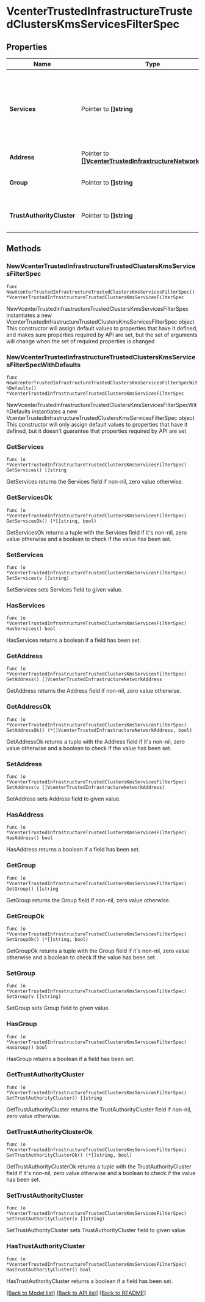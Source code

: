 # VcenterTrustedInfrastructureTrustedClustersKmsServicesFilterSpec

## Properties

Name | Type | Description | Notes
------------ | ------------- | ------------- | -------------
**Services** | Pointer to **[]string** | A set of IDs by which to filter the services. If unset, the services will not be filtered by ID. When clients pass a value of this structure as a parameter, the field must contain identifiers for the resource type: vcenter.trusted_infrastructure.kms.Service. When operations return a value of this structure as a result, the field will contain identifiers for the resource type: vcenter.trusted_infrastructure.kms.Service. | [optional] 
**Address** | Pointer to [**[]VcenterTrustedInfrastructureNetworkAddress**](VcenterTrustedInfrastructureNetworkAddress.md) | The service&#39;s address. If unset, the services will not be filtered by address. | [optional] 
**Group** | Pointer to **[]string** | The group determines the Attestation Service instances this Key Provider Service can accept reports from. If unset, the services will not be filtered by group. | [optional] 
**TrustAuthorityCluster** | Pointer to **[]string** | The cluster specifies the Trust Authority Cluster this Key Provider Service instance belongs to. If unset, the services will not be filtered by trustAuthorityCluster. | [optional] 

## Methods

### NewVcenterTrustedInfrastructureTrustedClustersKmsServicesFilterSpec

`func NewVcenterTrustedInfrastructureTrustedClustersKmsServicesFilterSpec() *VcenterTrustedInfrastructureTrustedClustersKmsServicesFilterSpec`

NewVcenterTrustedInfrastructureTrustedClustersKmsServicesFilterSpec instantiates a new VcenterTrustedInfrastructureTrustedClustersKmsServicesFilterSpec object
This constructor will assign default values to properties that have it defined,
and makes sure properties required by API are set, but the set of arguments
will change when the set of required properties is changed

### NewVcenterTrustedInfrastructureTrustedClustersKmsServicesFilterSpecWithDefaults

`func NewVcenterTrustedInfrastructureTrustedClustersKmsServicesFilterSpecWithDefaults() *VcenterTrustedInfrastructureTrustedClustersKmsServicesFilterSpec`

NewVcenterTrustedInfrastructureTrustedClustersKmsServicesFilterSpecWithDefaults instantiates a new VcenterTrustedInfrastructureTrustedClustersKmsServicesFilterSpec object
This constructor will only assign default values to properties that have it defined,
but it doesn't guarantee that properties required by API are set

### GetServices

`func (o *VcenterTrustedInfrastructureTrustedClustersKmsServicesFilterSpec) GetServices() []string`

GetServices returns the Services field if non-nil, zero value otherwise.

### GetServicesOk

`func (o *VcenterTrustedInfrastructureTrustedClustersKmsServicesFilterSpec) GetServicesOk() (*[]string, bool)`

GetServicesOk returns a tuple with the Services field if it's non-nil, zero value otherwise
and a boolean to check if the value has been set.

### SetServices

`func (o *VcenterTrustedInfrastructureTrustedClustersKmsServicesFilterSpec) SetServices(v []string)`

SetServices sets Services field to given value.

### HasServices

`func (o *VcenterTrustedInfrastructureTrustedClustersKmsServicesFilterSpec) HasServices() bool`

HasServices returns a boolean if a field has been set.

### GetAddress

`func (o *VcenterTrustedInfrastructureTrustedClustersKmsServicesFilterSpec) GetAddress() []VcenterTrustedInfrastructureNetworkAddress`

GetAddress returns the Address field if non-nil, zero value otherwise.

### GetAddressOk

`func (o *VcenterTrustedInfrastructureTrustedClustersKmsServicesFilterSpec) GetAddressOk() (*[]VcenterTrustedInfrastructureNetworkAddress, bool)`

GetAddressOk returns a tuple with the Address field if it's non-nil, zero value otherwise
and a boolean to check if the value has been set.

### SetAddress

`func (o *VcenterTrustedInfrastructureTrustedClustersKmsServicesFilterSpec) SetAddress(v []VcenterTrustedInfrastructureNetworkAddress)`

SetAddress sets Address field to given value.

### HasAddress

`func (o *VcenterTrustedInfrastructureTrustedClustersKmsServicesFilterSpec) HasAddress() bool`

HasAddress returns a boolean if a field has been set.

### GetGroup

`func (o *VcenterTrustedInfrastructureTrustedClustersKmsServicesFilterSpec) GetGroup() []string`

GetGroup returns the Group field if non-nil, zero value otherwise.

### GetGroupOk

`func (o *VcenterTrustedInfrastructureTrustedClustersKmsServicesFilterSpec) GetGroupOk() (*[]string, bool)`

GetGroupOk returns a tuple with the Group field if it's non-nil, zero value otherwise
and a boolean to check if the value has been set.

### SetGroup

`func (o *VcenterTrustedInfrastructureTrustedClustersKmsServicesFilterSpec) SetGroup(v []string)`

SetGroup sets Group field to given value.

### HasGroup

`func (o *VcenterTrustedInfrastructureTrustedClustersKmsServicesFilterSpec) HasGroup() bool`

HasGroup returns a boolean if a field has been set.

### GetTrustAuthorityCluster

`func (o *VcenterTrustedInfrastructureTrustedClustersKmsServicesFilterSpec) GetTrustAuthorityCluster() []string`

GetTrustAuthorityCluster returns the TrustAuthorityCluster field if non-nil, zero value otherwise.

### GetTrustAuthorityClusterOk

`func (o *VcenterTrustedInfrastructureTrustedClustersKmsServicesFilterSpec) GetTrustAuthorityClusterOk() (*[]string, bool)`

GetTrustAuthorityClusterOk returns a tuple with the TrustAuthorityCluster field if it's non-nil, zero value otherwise
and a boolean to check if the value has been set.

### SetTrustAuthorityCluster

`func (o *VcenterTrustedInfrastructureTrustedClustersKmsServicesFilterSpec) SetTrustAuthorityCluster(v []string)`

SetTrustAuthorityCluster sets TrustAuthorityCluster field to given value.

### HasTrustAuthorityCluster

`func (o *VcenterTrustedInfrastructureTrustedClustersKmsServicesFilterSpec) HasTrustAuthorityCluster() bool`

HasTrustAuthorityCluster returns a boolean if a field has been set.


[[Back to Model list]](../README.md#documentation-for-models) [[Back to API list]](../README.md#documentation-for-api-endpoints) [[Back to README]](../README.md)



